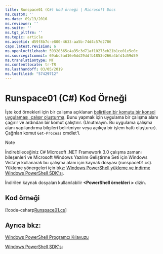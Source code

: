 ```yaml
---
title: Runspace01 (C#) kod örneği | Microsoft Docs
ms.custom: ''
ms.date: 09/13/2016
ms.reviewer: ''
ms.suite: ''
ms.tgt_pltfrm: ''
ms.topic: article
ms.assetid: d59f8b7c-e800-4633-aa5b-74d4c57e2706
caps.latest.revision: 6
ms.openlocfilehash: 59320365c4a35c3d71af10273eb21b1ce01e5c0c
ms.sourcegitcommit: 69abc5ad16e5dd29ddfb1853e266a4bfd1d59d59
ms.translationtype: MT
ms.contentlocale: tr-TR
ms.lasthandoff: 03/05/2019
ms.locfileid: "57429712"
---
```

# <a name="runspace01-c-code-sample"></a>Runspace01 (C#) Kod Örneği

İşte kod örnekleri için bir çalışma açıklanan [belirtilen bir komutu bir konsol uygulaması, çalışır oluşturma](http://msdn.microsoft.com/en-us/793a6570-a072-4799-840b-172f28ce620e). Bunu yapmak için uygulama bir çalışma alanı çağırır ve ardından bir komut çalıştırır. (Unutmayın. Bu uygulama çalışma alanı yapılandırma bilgileri belirtmiyor veya açıkça bir işlem hattı oluşturur). Çağrılan komut `Get-Process` cmdlet'i.

> [!NOTE]
> İndirebileceğiniz C# Microsoft .NET Framework 3.0 çalışma zamanı bileşenleri ve Microsoft Windows Yazılım Geliştirme Seti için Windows Vista'yı kullanarak bu çalışma alanı için kaynak dosyası (runspace01.cs). Yükleme yönergeleri için bkz: [Windows PowerShell yükleme ve indirme Windows PowerShell SDK'sı](/powershell/developer/installing-the-windows-powershell-sdk).
>
> İndirilen kaynak dosyaları kullanılabilir  **\<PowerShell örnekleri >** dizin.

## <a name="code-sample"></a>Kod örneği

[!code-csharp[Runspace01.cs](../../powershell-sdk-samples/SDK-2.0/csharp/Runspace01/Runspace01.cs#L11-L62 "Runspace01.cs")]

## <a name="see-also"></a>Ayrıca bkz:

[Windows PowerShell Programcı Kılavuzu](./windows-powershell-programmer-s-guide.md)

[Windows PowerShell SDK'sı](../windows-powershell-reference.md)